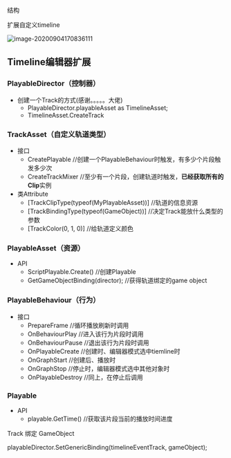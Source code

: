 结构

扩展自定义timeline



![image-20200904170836111](../#.res/pic/image-20200904170836111.png)

## Timeline编辑器扩展

### PlayableDirector（控制器）

- 创建一个Track的方式(感谢。。。。。大佬)
  - PlayableDirector.playableAsset as TimelineAsset;
  - TimelineAsset.CreateTrack

### TrackAsset（自定义轨道类型）

- 接口
  - CreatePlayable //创建一个PlayableBehaviour时触发，有多少个片段触发多少次
  - CreateTrackMixer //至少有一个片段，创建轨道时触发，**已经获取所有的Clip**实例
- 类Attribute
  - [TrackClipType(typeof(MyPlayableAsset))] //轨道的信息资源
  - [TrackBindingType(typeof(GameObject))] //决定Track能放什么类型的参数
  - [TrackColor(0, 1, 0)] //给轨道定义颜色

### PlayableAsset（资源）

- API
  - ScriptPlayable.Create() //创建Playable
  - GetGameObjectBinding(director); //获得轨道绑定的game object

### PlayableBehaviour（行为）

- 接口
  - PrepareFrame //循环播放刷新时调用
  - OnBehaviourPlay //进入该行为片段时调用
  - OnBehaviourPause //退出该行为片段时调用
  - OnPlayableCreate //创建时、编辑器模式选中tiemline时
  - OnGraphStart //创建后、播放时
  - OnGraphStop //停止时，编辑器模式选中其他对象时
  - OnPlayableDestroy //同上，在停止后调用

### Playable

- API
  - playable.GetTime() //获取该片段当前的播放时间进度


Track 绑定 GameObject

  playableDirector.SetGenericBinding(timelineEventTrack, gameObject);